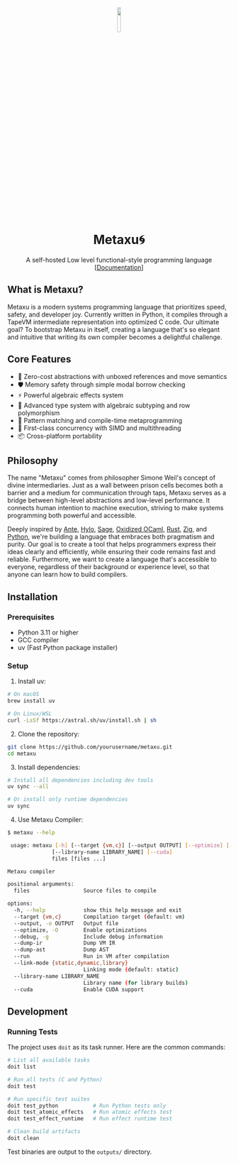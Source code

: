 <div align="center">
<img src=https://github.com/user-attachments/assets/9a8ec76c-224a-4662-96fb-bdf0b420e01f width="12%" height="12%"></img>


<h1 style="text-align: center;"> Metaxu🌀  </h1>
<p style="text-align: center;">
A self-hosted Low level functional-style programming language <br>    
[<a href="docs/index.md">Documentation</a>]
</p>
</div>

## What is Metaxu?
Metaxu is a modern systems programming language that prioritizes speed, safety, and developer joy. 
Currently written in Python, it compiles through a TapeVM intermediate representation into optimized C code. 
Our ultimate goal? To bootstrap Metaxu in itself, creating a language that's so elegant and intuitive 
that writing its own compiler becomes a delightful challenge.

## Core Features
- 🚀 Zero-cost abstractions with unboxed references and move semantics
- 🛡️ Memory safety through simple modal borrow checking
- ⚡ Powerful algebraic effects system
- 🧬 Advanced type system with algebraic subtyping and row polymorphism
- 🔄 Pattern matching and compile-time metaprogramming
- 🧵 First-class concurrency with SIMD and multithreading
- 📦 Cross-platform portability

## Philosophy
The name "Metaxu" comes from philosopher Simone Weil's concept of divine intermediaries. Just as a wall 
between prison cells becomes both a barrier and a medium for communication through taps, Metaxu serves 
as a bridge between high-level abstractions and low-level performance. It connects human intention to 
machine execution, striving to make systems programming both powerful and accessible.

Deeply inspired by [Ante](https://ante-lang.org), [Hylo](https://hylo-lang.org), [Sage](https://github.com/adam-mcdaniel/sage), [Oxidized OCaml](https://blog.janestreet.com/oxidizing-ocaml-locality/), [Rust](https://rust-lang.org), [Zig](https://ziglang.org), and [Python](https://www.python.org), we're building a 
language that embraces both pragmatism and purity. Our goal is to create a tool that helps programmers 
express their ideas clearly and efficiently, while ensuring their code remains fast and reliable. Furthermore, we want to create a language that's accessible to everyone, regardless of their background or experience level, so that anyone can learn how to build compilers.


## Installation

### Prerequisites
- Python 3.11 or higher
- GCC compiler
- uv (Fast Python package installer)

### Setup
1. Install uv:
```bash
# On macOS
brew install uv

# On Linux/WSL
curl -LsSf https://astral.sh/uv/install.sh | sh
```

2. Clone the repository:
```bash
git clone https://github.com/yourusername/metaxu.git
cd metaxu
```

3. Install dependencies:
```bash
# Install all dependencies including dev tools
uv sync --all

# Or install only runtime dependencies
uv sync
```

4. Use Metaxu Compiler:
```bash
$ metaxu --help

 usage: metaxu [-h] [--target {vm,c}] [--output OUTPUT] [--optimize] [--debug] [--dump-ir] [--dump-ast] [--run] [--link-mode {static,dynamic,library}]
              [--library-name LIBRARY_NAME] [--cuda]
              files [files ...]

Metaxu compiler

positional arguments:
  files                 Source files to compile

options:
  -h, --help            show this help message and exit
  --target {vm,c}       Compilation target (default: vm)
  --output, -o OUTPUT   Output file
  --optimize, -O        Enable optimizations
  --debug, -g           Include debug information
  --dump-ir             Dump VM IR
  --dump-ast            Dump AST
  --run                 Run in VM after compilation
  --link-mode {static,dynamic,library}
                        Linking mode (default: static)
  --library-name LIBRARY_NAME
                        Library name (for library builds)
  --cuda                Enable CUDA support
```

## Development

### Running Tests
The project uses `doit` as its task runner. Here are the common commands:

```bash
# List all available tasks
doit list

# Run all tests (C and Python)
doit test

# Run specific test suites
doit test_python           # Run Python tests only
doit test_atomic_effects   # Run atomic effects test
doit test_effect_runtime   # Run effect runtime test

# Clean build artifacts
doit clean
```

Test binaries are output to the `outputs/` directory.


